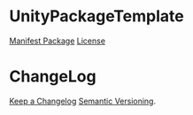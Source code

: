 # UnityPackageTemplate
[Manifest Package](https://docs.unity3d.com/Manual/upm-manifestPkg.html)
[License](https://spdx.org/licenses/)

# ChangeLog
[Keep a Changelog](http://keepachangelog.com/en/1.0.0/)
[Semantic Versioning](http://semver.org/spec/v2.0.0.html).

